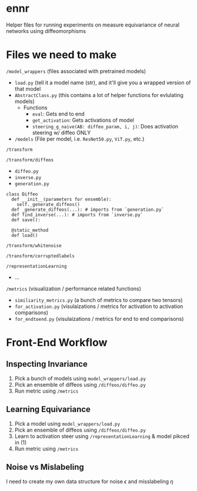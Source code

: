 # ennr
Helper files for running experiments on measure equivariance of neural networks using diffeomorphisms 


# Files we need to make
`/model_wrappers` (files associated with pretrained models)
- `load.py` (tell it a model name (str), and it'll give you a wrapped version of that model
- `AbstractClass.py` (this contains a lot of helper functions for evlulating models)
  - Functions
    - `eval`: Gets end to end
    - `get_activation`: Gets activations of model
    - `steering_g_naive(AB: diffeo_param, i, j)`: Does activation steering w/ diffeo ONLY
- `/models` (File per model, i.e. `ResNet50.py`, `ViT.py`, etc.)

`/transform`

`/transform/diffeos`
- `diffeo.py`
- `inverse.py`
- `generation.py`
```
class Diffeo
  def __init__(parameters for ensemble):
    self._generate_diffeos()
  def _generate_diffeos(...): # imports from `generation.py`
  def find_inverse(...): # imports from `inverse.py`
  def save():

  @static_method
  def load()
```

`/transform/whitenoise`

`/transform/corruptedlabels`

`/representationLearning`
- ...

`/metrics` (visualization / performance related functions)
- `similiarity_metrics.py` (a bunch of metrics to compare two tensors)
- `for_activation.py` (visulaizations / metrics for activation to activation comparisons)
- `for_endtoend.py` (visulaizations / metrics for end to end comparisons)


# Front-End Workflow
## Inspecting Invariance
1. Pick a bunch of models using `model_wrappers/load.py`
2. Pick an ensemble of diffeos using `/diffeos/diffeo.py`
3. Run metric using `/metrics`

## Learning Equivariance
1. Pick a model using `model_wrappers/load.py`
2. Pick an ensemble of diffeos using `/diffeos/diffeo.py`
3. Learn to activation steer using `/representationLearning` & model pikced in (1)
4. Run metric using `/metrics`

## Noise vs Mislabeling
I need to create my own data structure for noise $\epsilon$ and misslabeling $\eta$



